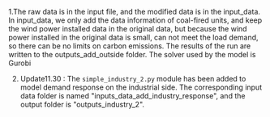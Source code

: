 1.The raw data is in the input file, and the modified data is in the input_data.
In input_data, we only add the data information of coal-fired units, and keep the wind power installed data in the original data, but because the wind power installed in the original data is small, can not meet the load demand, so there can be no limits on carbon emissions.
The results of the run are written to the outputs_add_outside folder.
The solver used by the model is Gurobi

2. Update11.30 : The `simple_industry_2.py` module has been added to model demand response on the industrial side. The corresponding input data folder is named "inputs_data_add_industry_response", and the output folder is "outputs_industry_2".
